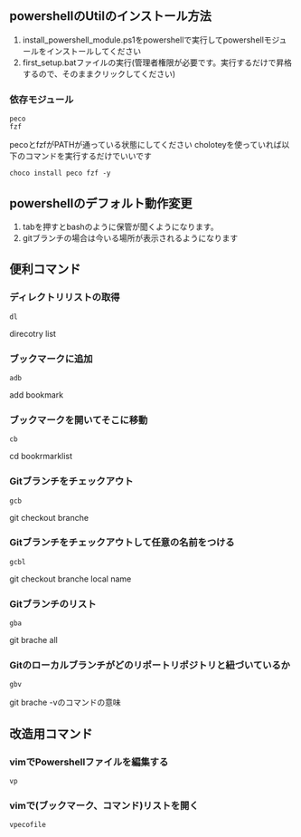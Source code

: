 

## powershellのUtilのインストール方法

1. install_powershell_module.ps1をpowershellで実行してpowershellモジュールをインストールしてください
2. first_setup.batファイルの実行(管理者権限が必要です。実行するだけで昇格するので、そのままクリックしてください)

### 依存モジュール
```
peco
fzf
```

pecoとfzfがPATHが通っている状態にしてください
choloteyを使っていれば以下のコマンドを実行するだけでいいです
```
choco install peco fzf -y
```

## powershellのデフォルト動作変更

1. tabを押すとbashのように保管が聞くようになります。
1. gitブランチの場合は今いる場所が表示されるようになります

## 便利コマンド

### ディレクトリリストの取得
```
dl
```
direcotry list

### ブックマークに追加
```
adb
```
add bookmark

### ブックマークを開いてそこに移動
```
cb
```
cd bookrmarklist

### Gitブランチをチェックアウト
```
gcb
```
git checkout branche

### Gitブランチをチェックアウトして任意の名前をつける
```
gcbl
```
git checkout branche local name

### Gitブランチのリスト
```
gba
```
git brache all

### Gitのローカルブランチがどのリポートリポジトリと紐づいているか
```
gbv
```
git brache -vのコマンドの意味

## 改造用コマンド
### vimでPowershellファイルを編集する
```
vp
```

### vimで(ブックマーク、コマンド)リストを開く
```
vpecofile
```
